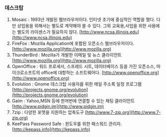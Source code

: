 ### 데스크탑

1. Mosaic : 1993년 개발된 웹브라우저이다. 인터넷 초기에 중심적인 역할을 했다. 다만 상업용을 위해서는 별도로 계약해야 쓸 수 있다. 그외 교육용,사업을 위한 사용에는 별도의 라이센스가 필요하지 않다. [http://www.ncsa.illinois.edu](http://www.ncsa.illinois.edu)
2. FireFox : Mozilla Application에 포함된 오픈소스 웹브라우저이다. [http://www.mozilla.org](http://www.mozilla.org)
3. ThunderBird : Mozilla가 개발한 이메일 및 뉴스 클라이언트 [http://www.mozilla.org](http://www.mozilla.org)
4. OpenOffice : 워드 프로세서, 스프레드 시트, 데이터베이스 등을 가진 오픈소스, 마이크로소프트의 office에 대항하는 소프트웨어다. [http://www.openoffice.org](http://www.openoffice.org)
5. Evolution : Gnome 데스크탑 사용자를 위한 메일 주소록 일정 프로그램 [http://projects.gnome.org/evolution](http://projects.gnome.org/evolution)
6. Gaim : Yahoo,MSN 등에 한꺼번에 연결할 수 있는 채팅 클라이언트 [http://www.pidgin.im](http://www.pidgin.im)
7. 7zip : 다양한 포맷을 지원하는 압축도구 [http://www.7-zip.org](http://www.7-zip.org)
8. KeePass Password Safe : 윈도우를 위한 패스워드 관리자. [http://kepass.info](http://kepass.info)




